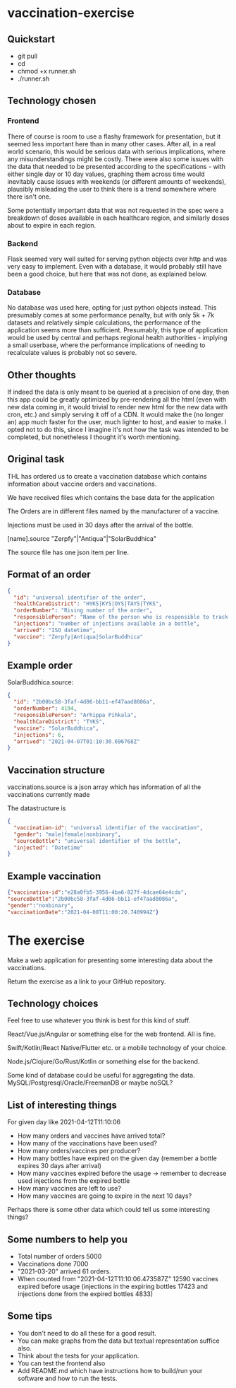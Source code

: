 # vaccination-exercise

## Quickstart

* git pull <this project>
* cd <project root>
* chmod +x runner.sh
* ./runner.sh

## Technology chosen

### Frontend

There of course is room to use a flashy framework for presentation, but it seemed less
important here than in many other cases. After all, in a real world scenario, this would
be serious data with serious implications, where any misunderstandings might be costly.
There were also some issues with the data that needed to be presented according to the
specifications - with either single day or 10 day values, graphing them across time
would inevitably cause issues with weekends (or different amounts of weekends),
plausibly misleading the user to think there is a trend somewhere where there isn't one.

Some potentially important data that was not requested in the spec were a breakdown of
doses available in each healthcare region, and similarly doses about to expire in each
region.

### Backend

Flask seemed very well suited for serving python objects over http and was very easy to
implement. Even with a database, it would probably still have been a good choice, but
here that was not done, as explained below.

### Database

No database was used here, opting for just python objects instead. This presumably comes
at some performance penalty, but with only 5k + 7k datasets and relatively simple
calculations, the performance of the application seems more than sufficient. Presumably,
this type of application would be used by central and perhaps regional health
authorities - implying a small userbase, where the performance implications of needing
to recalculate values is probably not so severe.

## Other thoughts

If indeed the data is only meant to be queried at a precision of one day, then this app
could be greatly optimized by pre-rendering all the html (even with new data
coming in, it would trivial to render new html for the new data with cron, etc.) and
simply serving it off of a CDN. It would make the (no longer an) app much faster for the
user, much lighter to host, and easier to make. I opted not to do this, since I imagine
it's not how the task was intended to be completed, but nonetheless I thought it's worth
mentioning.

## Original task

THL has ordered us to create a vaccination database which contains information about vaccine orders and vaccinations.

We have received files which contains the base data for the application

The Orders are in different files named by the manufacturer of a vaccine.

Injections must be used in 30 days after the arrival of the bottle.

[name].source "Zerpfy"|"Antiqua"|"SolarBuddhica"

The source file has one json item per line.

## Format of an order

```json
{
  "id": "universal identifier of the order",
  "healthCareDistrict": "HYKS|KYS|OYS|TAYS|TYKS",
  "orderNumber": "Rising number of the order",
  "responsiblePerson": "Name of the person who is responsible to track the delivery",
  "injections": "number of injections available in a bottle",
  "arrived": "ISO datetime",
  "vaccine": "Zerpfy|Antiqua|SolarBuddhica"
}
```

## Example order

SolarBuddhica.source:

```json
{
  "id": "2b00bc58-3faf-4d06-bb11-ef47aad8086a",
  "orderNumber": 4194,
  "responsiblePerson": "Arhippa Pihkala",
  "healthCareDistrict": "TYKS",
  "vaccine": "SolarBuddhica",
  "injections": 6,
  "arrived": "2021-04-07T01:10:30.696768Z"
}
```

## Vaccination structure

vaccinations.source is a json array which has information of all the vaccinations currently made

The datastructure is

```json
{
  "vaccination-id": "universal identifier of the vaccination",
  "gender": "male|female|nonbinary",
  "sourceBottle": "universal identifier of the bottle",
  "injected": "Datetime"
}
```

## Example vaccination

```json
{"vaccination-id":"e28a0fb5-3956-4ba6-827f-4dcae64e4cda",
"sourceBottle":"2b00bc58-3faf-4d06-bb11-ef47aad8086a",
"gender":"nonbinary",
"vaccinationDate":"2021-04-08T11:00:20.740994Z"}
```

# The exercise

Make a web application for presenting some interesting data about the vaccinations.

Return the exercise as a link to your GitHub repository.

## Technology choices

Feel free to use whatever you think is best for this kind of stuff.

React/Vue.js/Angular or something else for the web frontend. All is fine.

Swift/Kotlin/React Native/Flutter etc. or a mobile technology of your choice.

Node.js/Clojure/Go/Rust/Kotlin or something else for the backend.

Some kind of database could be useful for aggregating the data. MySQL/Postgresql/Oracle/FreemanDB or maybe noSQL?

## List of interesting things

For given day like 2021-04-12T11:10:06

* How many orders and vaccines have arrived total?
* How many of the vaccinations have been used?
* How many orders/vaccines per producer?
* How many bottles have expired on the given day (remember a bottle expires 30 days after arrival)
* How many vaccines expired before the usage -> remember to decrease used injections from the expired bottle
* How many vaccines are left to use?
* How many vaccines are going to expire in the next 10 days?

Perhaps there is some other data which could tell us some interesting things?

## Some numbers to help you

* Total number of orders 5000
* Vaccinations done 7000
* "2021-03-20" arrived 61 orders.
* When counted from "2021-04-12T11:10:06.473587Z" 12590 vaccines expired before usage (injections in the expiring bottles 17423
  and injections done from the expired bottles 4833)

## Some tips

* You don't need to do all these for a good result.
* You can make graphs from the data but textual representation suffice also.
* Think about the tests for your application.
* You can test the frontend also
* Add README.md which have instructions how to build/run your software and how to run the tests.
